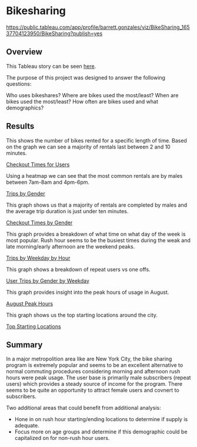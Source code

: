 # Bikesharing

https://public.tableau.com/app/profile/barrett.gonzales/viz/BikeSharing_16537704123950/BikeSharing?publish=yes

## Overview

This Tableau story can be seen [here](https://public.tableau.com/app/profile/barrett.gonzales/viz/BikeSharing_16537704123950/BikeSharing).

The purpose of this project was designed to answer the following questions:

Who uses bikeshares?
Where are bikes used the most/least?
When are bikes used the most/least?
How often are bikes used and what demographics?

## Results

This shows the number of bikes rented for a specific length of time. Based on the graph we can see a majority of rentals last between 2 and 10 minutes.

[Checkout Times for Users](https://github.com/gonzalesbarrett/bikesharing/blob/main/Images/Checkout%20Times%20for%20Users.jpg)

Using a heatmap we can see that the most common rentals are by males between 7am-8am and 4pm-6pm.

[Trips by Gender](https://github.com/gonzalesbarrett/bikesharing/blob/main/Images/Trips%20by%20Gender.jpg)

This graph shows us that a majority of rentals are completed by males and the average trip duration is just under ten minutes.

[Checkout Times by Gender](https://github.com/gonzalesbarrett/bikesharing/blob/main/Images/Checkout%20Times%20by%20Gender.jpg)

This graph provides a breakdown of what time on what day of the week is most popular. Rush hour seems to be the busiest times during the weak and late morning/early afternoon are the weekend peaks.

[Trips by Weekday by Hour](https://github.com/gonzalesbarrett/bikesharing/blob/main/Images/Trips%20by%20Weekday%20by%20Hour.jpg)

This graph shows a breakdown of repeat users vs one offs. 

[User Trips by Gender by Weekday](https://github.com/gonzalesbarrett/bikesharing/blob/main/Images/User%20Trips%20by%20Gender%20by%20Weekday.jpg)

This graph provides insight into the peak hours of usage in August.

[August Peak Hours](https://github.com/gonzalesbarrett/bikesharing/blob/main/Images/August%20Peak%20Hours.jpg)

This graph shows us the top starting locations around the city.

[Top Starting Locations](https://github.com/gonzalesbarrett/bikesharing/blob/main/Images/Top%20Starting%20Locations.jpg)

## Summary

In a major metropolition area like are New York City, the bike sharing program is extremely popular and seems to be an excellent alternative to normal commuting procedures considering morning and afternoon rush hours were peak usage. The user base is primarily male subscribers (repeat users) which provides a steady source of income for the program. There seems to be quite an opportunity to attract female users and covnert to subscribers.

Two additional areas that could benefit from additional analysis:

- Hone in on rush hour starting/ending locations to determine if supply is adequate. 
- Focus more on age groups and determine if this demographic could be capitalized on for non-rush hour users.
